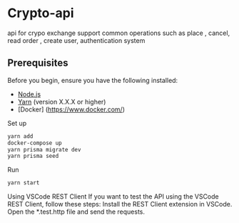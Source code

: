 # Crypto-api

api for crypo exchange support common operations such as place , cancel, read order , create user, authentication system

## Prerequisites

Before you begin, ensure you have the following installed:

- [Node.js](https://nodejs.org/en/) 
- [Yarn](https://yarnpkg.com/) (version X.X.X or higher)
- [Docker] (https://www.docker.com/)

Set up
```bash
yarn add 
docker-compose up
yarn prisma migrate dev
yarn prisma seed
```

Run
```bash
yarn start
```

Using VSCode REST Client
  If you want to test the API using the VSCode REST Client, follow these steps:
  Install the REST Client extension in VSCode.
  Open the *.test.http file and send the requests.


